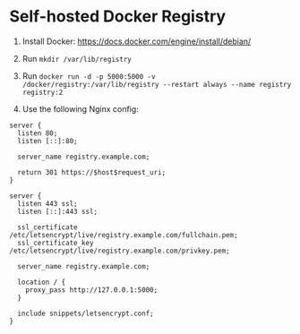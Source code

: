 # Self-hosted Docker Registry

1) Install Docker: https://docs.docker.com/engine/install/debian/

2) Run `mkdir /var/lib/registry`

2) Run `docker run -d -p 5000:5000 -v /docker/registry:/var/lib/registry --restart always --name registry registry:2`

3) Use the following Nginx config:

```
server {
  listen 80;
  listen [::]:80;

  server_name registry.example.com;

  return 301 https://$host$request_uri;
}

server {
  listen 443 ssl;
  listen [::]:443 ssl;

  ssl_certificate /etc/letsencrypt/live/registry.example.com/fullchain.pem;
  ssl_certificate_key /etc/letsencrypt/live/registry.example.com/privkey.pem;

  server_name registry.example.com;

  location / {
    proxy_pass http://127.0.0.1:5000;
  }

  include snippets/letsencrypt.conf;
}
```
